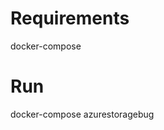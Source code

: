 Requirements
============

docker-compose

Run
===

docker-compose azurestoragebug <account-name> <account-key>
